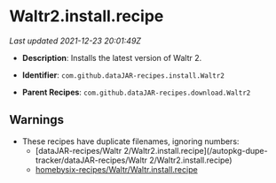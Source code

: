 # Waltr2.install.recipe

_Last updated 2021-12-23 20:01:49Z_

- **Description**: Installs the latest version of Waltr 2.

- **Identifier**: `com.github.dataJAR-recipes.install.Waltr2`

- **Parent Recipes**: `com.github.dataJAR-recipes.download.Waltr2`


## Warnings

- These recipes have duplicate filenames, ignoring numbers:
    - [dataJAR-recipes/Waltr 2/Waltr2.install.recipe](/autopkg-dupe-tracker/dataJAR-recipes/Waltr 2/Waltr2.install.recipe)
    - [homebysix-recipes/Waltr/Waltr.install.recipe](/autopkg-dupe-tracker/homebysix-recipes/Waltr/Waltr.install.recipe)